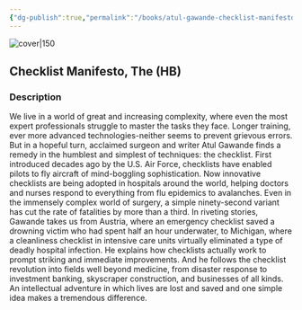```yaml
---
{"dg-publish":true,"permalink":"/books/atul-gawande-checklist-manifesto-the-hb/","title":"\"Checklist Manifesto: How to get things done right\"","tags":["non-fiction","business","work"]}
---
```




![cover|150](http://books.google.com/books/content?id=9T3yxD8UhKoC&printsec=frontcover&img=1&zoom=1&edge=curl&source=gbs_api)

## Checklist Manifesto, The (HB)

### Description

We live in a world of great and increasing complexity, where even the most expert professionals struggle to master the tasks they face. Longer training, ever more advanced technologies-neither seems to prevent grievous errors. But in a hopeful turn, acclaimed surgeon and writer Atul Gawande finds a remedy in the humblest and simplest of techniques: the checklist. First introduced decades ago by the U.S. Air Force, checklists have enabled pilots to fly aircraft of mind-boggling sophistication. Now innovative checklists are being adopted in hospitals around the world, helping doctors and nurses respond to everything from flu epidemics to avalanches. Even in the immensely complex world of surgery, a simple ninety-second variant has cut the rate of fatalities by more than a third. In riveting stories, Gawande takes us from Austria, where an emergency checklist saved a drowning victim who had spent half an hour underwater, to Michigan, where a cleanliness checklist in intensive care units virtually eliminated a type of deadly hospital infection. He explains how checklists actually work to prompt striking and immediate improvements. And he follows the checklist revolution into fields well beyond medicine, from disaster response to investment banking, skyscraper construction, and businesses of all kinds. An intellectual adventure in which lives are lost and saved and one simple idea makes a tremendous difference.
```